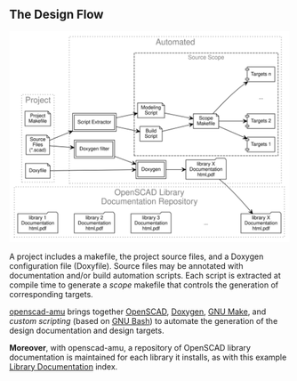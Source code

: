 The Design Flow
---------------

<p align="center">
<img src="assets/flow.svg" alt="" border="0"/>
</p>

A project includes a makefile, the project source files, and a
Doxygen configuration file (Doxyfile). Source files may be
annotated with documentation and/or build automation scripts. Each
script is extracted at compile time to generate a _scope_ makefile that
controls the generation of corresponding targets.

[openscad-amu] brings together [OpenSCAD], [Doxygen], [GNU Make], and
_custom scripting_ (based on [GNU Bash]) to automate the generation of
the design documentation and design targets.

**Moreover**, with openscad-amu, a repository of OpenSCAD library
documentation is maintained for each library it installs, as with this
example [Library Documentation] index.

[openscad-amu]: https://royasutton.github.io/openscad-amu
[OpenSCAD]: http://www.openscad.org
[Doxygen]: http://www.stack.nl/~dimitri/doxygen
[GNU Make]: https://www.gnu.org/software/make
[GNU Bash]: https://www.gnu.org/software/bash

[Library Documentation]: https://royasutton.github.io/omdl/api/html/index.html
